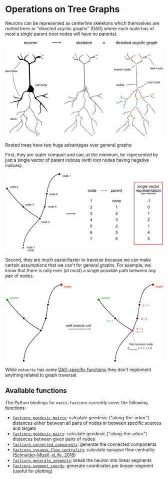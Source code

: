 # Operations on Tree Graphs

Neurons can be represented as centerline skeletons which themselves are
rooted trees or "directed acyclic graphs" (DAG) where each node
has *at most* a single parent (root nodes will have no parents).

![Representing a neuron as directed acyclic graph.](../_static/skeletons.png)

Rooted trees have two huge advantages over general graphs:

First, they are super compact and can, at the minimum, be represented by
just a single vector of parent indices (with root nodes having negative
indices).

![Rooted tree graphs are compact.](../_static/dag.png)

Second, they are much easier/faster to traverse because we can make
certain assumptions that we can't for general graphs. For example,
we know that there is only ever (at most) a single possible path
between any pair of nodes.

![Finding the distance between two nodes.](../_static/traversal.png)

While `networkx` has *some* [DAG-specific functions](https://networkx.org/documentation/stable/reference/algorithms/dag.html) they don't
implement anything related to graph traversal.

## Available functions

The Python bindings for `navis-fastcore` currently cover the following functions:

- [`fastcore.geodesic_matrix`](geodesic.md): calculate geodesic ("along-the-arbor") distances either between all pairs of nodes or between specific sources and targets
- [`fastcore.geodesic_pairs`](geodesic.md): calculate geodesic ("along-the-arbor") distances between given pairs of nodes
- [`fastcore.connected_components`](cc.md): generate the connected components
- [`fastcore.synapse_flow_centrality`](flow.md): calculate synapse flow centrality ([Schneider-Mizell, eLife, 2016](https://elifesciences.org/articles/12059))
- [`fastcore.generate_segments`](segments.md#generate-segments): break the neuron into linear segments
- [`fastcore.segment_coords`](segments.md#segment-coordinates): generate coordinates per lineaer segment (useful for plotting)
